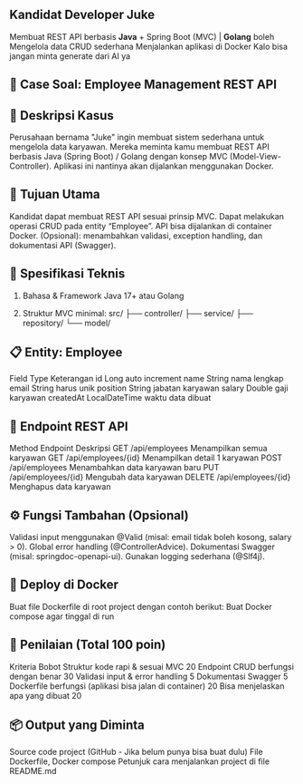 ## Kandidat Developer Juke

Membuat REST API berbasis **Java** + Spring Boot (MVC) | **Golang** boleh
Mengelola data CRUD sederhana
Menjalankan aplikasi di Docker
Kalo bisa jangan minta generate dari AI ya

## 🧩 Case Soal: Employee Management REST API
## 📘 Deskripsi Kasus
Perusahaan  bernama "Juke" ingin membuat sistem sederhana untuk mengelola data karyawan.
Mereka meminta kamu membuat REST API berbasis Java (Spring Boot) / Golang dengan konsep MVC (Model-View-Controller).
Aplikasi ini nantinya akan dijalankan menggunakan Docker.

## 🎯 Tujuan Utama

Kandidat dapat membuat REST API sesuai prinsip MVC.
Dapat melakukan operasi CRUD pada entity “Employee”.
API bisa dijalankan di container Docker.
(Opsional): menambahkan validasi, exception handling, dan dokumentasi API (Swagger).

## 🧱 Spesifikasi Teknis

1. Bahasa & Framework
Java 17+ atau Golang

2. Struktur MVC minimal:
src/
 ├── controller/
 ├── service/
 ├── repository/
 └── model/

## 📋 Entity: Employee
Field	Type	Keterangan
id	Long	auto increment
name	String	nama lengkap
email	String	harus unik
position	String	jabatan karyawan
salary	Double	gaji karyawan
createdAt	LocalDateTime	waktu data dibuat

## 🔌 Endpoint REST API
Method	Endpoint	Deskripsi
GET	/api/employees	Menampilkan semua karyawan
GET	/api/employees/{id}	Menampilkan detail 1 karyawan
POST	/api/employees	Menambahkan data karyawan baru
PUT	/api/employees/{id}	Mengubah data karyawan
DELETE	/api/employees/{id}	Menghapus data karyawan

## ⚙️ Fungsi Tambahan (Opsional)
Validasi input menggunakan @Valid (misal: email tidak boleh kosong, salary > 0).
Global error handling (@ControllerAdvice).
Dokumentasi Swagger (misal: springdoc-openapi-ui).
Gunakan logging sederhana (@Slf4j).

## 🐳 Deploy di Docker
Buat file Dockerfile di root project dengan contoh berikut:
Buat Docker compose agar tinggal di run

## 🧠 Penilaian (Total 100 poin)
Kriteria	Bobot
Struktur kode rapi & sesuai MVC	20
Endpoint CRUD berfungsi dengan benar	30
Validasi input & error handling	5
Dokumentasi Swagger	5
Dockerfile berfungsi (aplikasi bisa jalan di container)	20
Bisa menjelaskan apa yang dibuat 20

## 📦 Output yang Diminta
Source code project (GitHub - Jika belum punya bisa buat dulu)
File Dockerfile, Docker compose
Petunjuk cara menjalankan project di file README.md